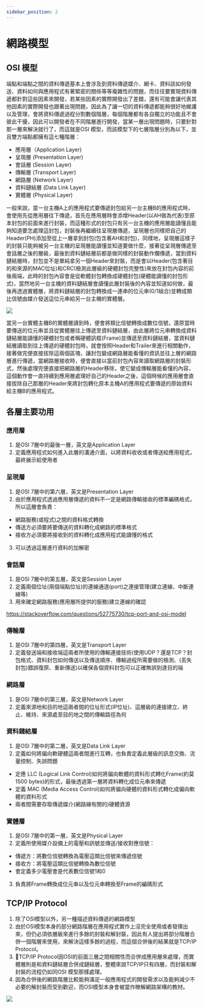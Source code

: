 ```yaml
---
sidebar_position: 2
---
```


# 網路模型


## OSI 模型

端點和端點之間的資料傳遞基本上會涉及到資料傳遞媒介、網卡、資料該如何發送、資料如何與應用程式有著緊密的關係等等複雜性的問題，而往往要實現資料傳遞都針對這些因素來開發，若某些因素的實際開發出了差錯，還有可能會讓代表其他因素的實際開發也跟著出現問題，因此為了讓一切的資料傳遞都能夠很好地維護以及管理，會將資料傳遞過程分割數個階層，每個階層都有各自獨立的功能且不會彼此干擾，因此可以開發者在不同階層進行開發，當某一層出現問題時，只要針對那一層來解決就行了，而這就是OSI 模型，而該模型下的七層階層分別為以下，並且雙方端點都擁有這七種階層：
  - 應用層（Application Layer)
  - 呈現層 (Presentation Layer)
  - 會話層 (Session Layer)
  - 傳輸層 (Transport Layer)
  - 網路層 (Network Layer)
  - 資料鏈結層 (Data Link Layer)
  - 實體層 (Physical Layer)

一般來說，當一台主機A上的應用程式要傳遞封包給另一台主機B的應用程式時，會使用先從應用層往下傳遞，首先在應用層時會添增Header(以AH做為代表)至原本封包的前面來進行封裝，而這種形式的封包只有另一台主機的應用層能讀懂且能夠知道要怎處理這封包，封裝後再繼續往呈現層傳遞，呈現層也同樣把自己的Header(PH)添加至從上一層拿到封包(包含著AH和封包)，同樣地，呈現層這樣子的封裝只能夠被另一台主機的呈現層能讀懂並知道要做什麼，接著從呈現層傳遞至會話層之後的層級，最後到資料鏈結層前都是做同樣的封裝動作爛傳遞，當到資料鏈結層時，封包並不是單純拿另一個Header來封裝，而是會以Header(包含著目的和來源的MAC位址)和CRC(檢測此層級的硬體封包完整性)來放在封包內容的前後兩端，此時的封包內容會是從軟體封包轉換成硬體封包(硬體能讀懂的封包形式)，當然地另一台主機的資料鏈結層會讀懂此層封裝後的內容並知道如何做，最後再透過實體層，將資料鏈結層的封包轉換成一連串的位元串(0/1組合)並轉成類比信號由媒介發送這位元串給另一台主機的實體層。

![](https://res.cloudinary.com/dqfxgtyoi/image/upload/v1633537945/blog/network/networkModel/osiModel_ezrzcl.png)

當另一台實體主機B的實體層讀到時，便會將類比信號轉換成數位信號，還原當時要傳送的位元串並且從實體層往上傳遞至資料鏈結層，由此層將位元串轉換成資料鏈結層能讀懂的硬體封包或者稱硬體訊框(Frame)並傳遞至資料鏈結層，當資料鏈結層讀取到往上傳遞的硬體封包時，就會按照Header和Trailer來進行相關動作，接著做完便直接拔除這兩個區塊，讓封包變成網路層能看懂的資訊並往上層的網路層進行傳遞，當網路層接收時，便會直接以當前封包內容來讀取網路層的封裝形式，然後處理完便直接把網路層的Header移除，使它變成傳輸層能看懂的內容，這個動作會一直持續到應用層處理好自己的Header之後，這個時候的應用層會直接拔除自己那層的Header來將封包轉化原本主機A的應用程式要傳遞的原始資料給主機B的應用程式。

## 各層主要功用

### 應用層
1. 是OSI 7層中的最後一層，英文是Application Layer
2. 定義應用程式如何進入此層的溝通介面，以將資料收收或者傳送給應用程式，最終展示給使用者

### 呈現層
1. 是OSI 7層中的第六層，英文是Presentation Layer
2. 由於應用程式透過應用層傳遞的資料不一定是網路傳輸接收的標準編碼格式，所以這層會負責：
  - 網路服務(或程式)之間的資料格式轉換
  - 傳送方必須要將要傳送的資料轉化成網路的標準格式
  - 接收方必須要將接收到的資料轉化成應用程式能讀懂的格式
3. 可以透過這層進行資料的加解密

### 會話層
1. 是OSI 7層中的第五層，英文是Session Layer
2. 定義兩個位址(兩個端點位址)的連線通道(port)之連接管理(建立連線、中斷連線等)
3. 用來確定網路服務(應用層所提供的服務)建立連線的確認

https://stackoverflow.com/questions/52775730/tcp-port-and-osi-model


### 傳輸層
1. 是OSI 7層中的第四層，英文是Transport Layer
2. 定義發送端和接收端這兩者所使用的傳輸連接技術(使用UDP？還是TCP？封包格式、資料封包如何傳送以及傳送順序、傳輸過程所需要做的檢測、(丟失封包)錯誤復原、重新傳送)以確保各個資料封包可以正確無誤到達目的端


### 網路層
1. 是OSI 7層中的第三層，英文是Network Layer
2. 定義來源地和目的地這兩者間的位址形式(IP位址)、這層級的連接建立、終止、維持、來源處至目的地之間的傳輸路徑為何


### 資料鏈結層
1. 是OSI 7層中的第二層，英文是Data Link Layer
2. 定義如何將偏向軟硬體這兩者間進行互轉，也負責定義此層級的訊息交換、流量控制、失誤問題
  - 定應 LLC (Logical Link Control)如何將偏向軟體的資料形式轉化Frame(約莫1500 bytes)的形式，最後透過第一層將資料轉化成位元串來傳遞
  - 定義 MAC (Media Access Control)如何將偏向硬體的資料形式轉化成偏向軟體的資料形式
  - 兩者間需要存取傳遞媒介(網路線有關的)硬體資源


### 實體層
1. 是OSI 7層中的第一層，英文是Physical Layer
2. 定義所使用媒介設備上的電壓和訊號並傳送/接收對應信號：
  - 傳遞方：將數位信號轉換為電壓這類比信號來傳遞信號
  - 接收方：將電壓這類比信號轉換為數位信號
  - 會定義多少電壓會是代表數位信號1和0
3. 負責將Frame轉換成位元串以及位元串轉換至Frame的編碼形式




## TCP/IP Protocol
1. 除了OSI模型以外，另一種描述資料傳遞的網路模型
2. 由於OSI模型本身的部分網路階層在應用程式實作上沒完全使用或者發揮出來，但仍必須依層級來進行多餘的封裝和解封裝，因此有人提出將部分階層合併一個階層來使用，來解決這樣多餘的過程，而這個合併後的結果就是TCP/IP Protocol。
3. TCP/IP Protocol因OSI的前面三層之間相關性而合併成應用層來處理，而實體層則是和資料鏈結層合併成鏈結層，整體來說TCP/IP只有四層，而封裝和解封裝的流程仍如同OSI 模型那樣處理。
4. 因為合併後的網路階層比較能夠滿足一般應用程式的開發需求以及能夠減少不必要的解封裝而受到歡迎，而OSI模型本身會被當作暸解網路架構的教材。

![](https://res.cloudinary.com/dqfxgtyoi/image/upload/v1633511952/blog/network/networkModel/osi2tcp_jn4i6a.png)






